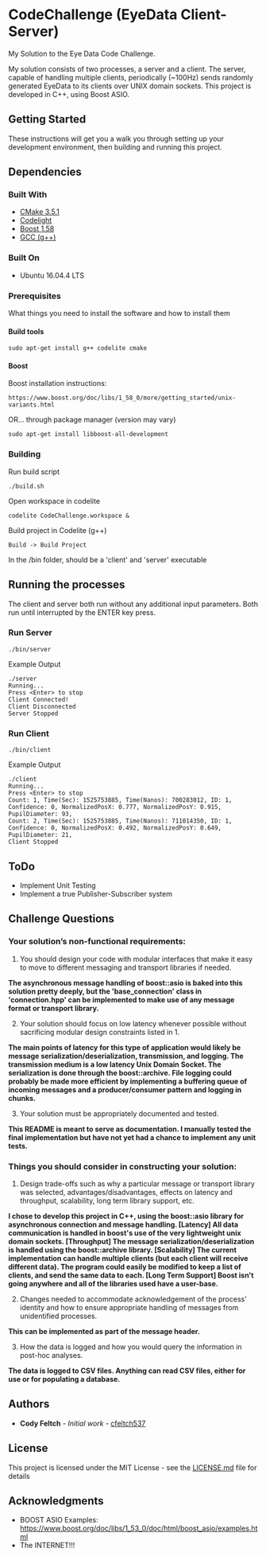 # CodeChallenge (EyeData Client-Server)

My Solution to the Eye Data Code Challenge.

My solution consists of two processes, a server and a client. The server, capable of handling multiple clients, periodically (~100Hz) sends randomly generated EyeData to its clients over UNIX domain sockets. This project is developed in C++, using Boost ASIO.

## Getting Started

These instructions will get you a walk you through setting up your development environment, then building and running this project.

## Dependencies

### Built With

* [CMake 3.5.1](https://cmake.org/download/)
* [Codelight](https://codelite.org/)
* [Boost 1.58](https://www.boost.org/)
* [GCC (g++)](Uhttps://gcc.gnu.org)

### Built On
* Ubuntu 16.04.4 LTS

### Prerequisites

What things you need to install the software and how to install them

#### Build tools

```
sudo apt-get install g++ codelite cmake
```

#### Boost
Boost installation instructions:
```
https://www.boost.org/doc/libs/1_58_0/more/getting_started/unix-variants.html
```
OR... through package manager (version may vary)

```
sudo apt-get install libboost-all-development
```

### Building

Run build script

```
./build.sh
```

Open workspace in codelite

```
codelite CodeChallenge.workspace &
```

Build project in Codelite (g++)

```
Build -> Build Project
```

In the /bin folder, should be a 'client' and 'server' executable
## Running the processes

The client and server both run without any additional input parameters.
Both run until interrupted by the ENTER key press.

### Run Server

```
./bin/server
```

Example Output

```
./server
Running...
Press <Enter> to stop
Client Connected!
Client Disconnected
Server Stopped
```

### Run Client

```
./bin/client
```

Example Output

```
./client
Running...
Press <Enter> to stop
Count: 1, Time(Sec): 1525753885, Time(Nanos): 700283012, ID: 1, Confidence: 0, NormalizedPosX: 0.777, NormalizedPosY: 0.915, PupilDiameter: 93,
Count: 2, Time(Sec): 1525753885, Time(Nanos): 711014350, ID: 1, Confidence: 0, NormalizedPosX: 0.492, NormalizedPosY: 0.649, PupilDiameter: 21,
Client Stopped
```

## ToDo

* Implement Unit Testing
* Implement a true Publisher-Subscriber system


## Challenge Questions

### Your solution’s non-functional requirements:
1. You should design your code with modular interfaces that make it easy to move to
different messaging and transport libraries if needed.

  **The asynchronous message handling of boost::asio is baked into this solution pretty deeply, but the 'base_connection' class in 'connection.hpp' can be implemented to make use of any message format or transport library.**

2. Your solution should focus on low latency whenever possible without sacrificing modular
design constraints listed in 1.

  **The main points of latency for this type of application would likely be message serialization/deserialization, transmission, and logging. The transmission medium is a low latency Unix Domain Socket. The serialization is done through the boost::archive. File logging could probably be made more efficient by implementing a buffering queue of incoming messages and a producer/consumer pattern and logging in chunks.**

3. Your solution must be appropriately documented and tested.

  **This README is meant to serve as documentation. I manually tested the final implementation but have not yet had a chance to implement any unit tests.**


### Things you should consider in constructing your solution:
1. Design trade-offs such as why a particular message or transport library was selected,
advantages/disadvantages, effects on latency and throughput, scalability, long term
library support, etc.

  **I chose to develop this project in C++, using the boost::asio library for asynchronous connection and message handling. [Latency] All data communication is handled in boost's use of the very lightweight unix domain sockets. [Throughput] The message serialization/deserialization is handled using the boost::archive library. [Scalability] The current implementation can handle multiple clients (but each client will receive different data). The program could easily be modified to keep a list of clients, and send the same data to each. [Long Term Support] Boost isn't going anywhere and all of the libraries used have a user-base.**

2. Changes needed to accommodate acknowledgement of the process’ identity and how to
ensure appropriate handling of messages from unidentified processes.

  **This can be implemented as part of the message header.**

3. How the data is logged and how you would query the information in post-hoc analyses.

  **The data is logged to CSV files. Anything can read CSV files, either for use or for populating a database.**

## Authors

* **Cody Feltch** - *Initial work* - [cfeltch537](https://github.com/cfeltch537)


## License

This project is licensed under the MIT License - see the [LICENSE.md](LICENSE.md) file for details

## Acknowledgments

* BOOST ASIO Examples: https://www.boost.org/doc/libs/1_53_0/doc/html/boost_asio/examples.html
* The INTERNET!!!
